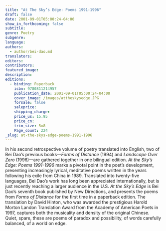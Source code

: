 ```yaml
---
title: "At The Sky’s Edge: Poems 1991-1996"
draft: false
date: 2001-09-01T05:00:24-04:00
show_in_forthcoming: false
subtitle:
genre: Poetry
subgenre:
language:
authors:
  - author/bei-dao.md
translators:
editors:
contributors:
featured_image:
description:
editions:
  - binding: Paperback
    isbn: 9780811214957
    publication_date: 2001-09-01T05:00:24-04:00
    cover_image: /images/attheskysedge.JPG
    forsale: false
    saleprice:
    shipping_charge:
    price_us: 15.95
    price_cn:
    trim_size: 5x8
    Page_count: 224
_slug: at-the-skys-edge-poems-1991-1996
---
```


In his second retrospective volume of poetry translated into English, two of Bei Dao’s previous books––_Forms of Distance_ (1994) and _Landscape Over Zero_ (1996)––are gathered together in one bilingual edition. _At the Sky’s Edge: Poems 1991-1996_ marks a pivotal point in the poet’s development, presenting increasingly lyrical, meditative poems written in the years following his exile from China in 1989. Translated into twenty-five languages, Bei Dao’s work has long been appreciated internationally, but is just recently reaching a larger audience in the U.S. _At the Sky’s Edge_ is Bei Dao’s seventh book published by New Directions, and presents the poems from _Forms of Distance_ for the first time in a paperback edition. The translation by David Hinton, who was awarded the prestigious Harold Morton Landon Translation Award from the Academy of American Poets in 1997, captures both the musicality and density of the original Chinese. Quiet, spare, these are poems of paradox and possibility, of words carefully balanced, of a world on edge.

